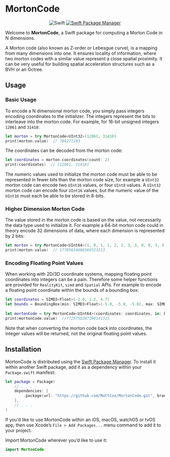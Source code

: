 # MortonCode

<p align="center">
    <img src="https://img.shields.io/badge/Swift-orange.svg" alt="Swift" />
    <a href="https://swift.org/package-manager">
        <img src="https://img.shields.io/badge/swiftpm-compatible-brightgreen.svg?style=flat" alt="Swift Package Manager" />
    </a>
</p>

Welcome to **MortonCode**, a Swift package for computing a Morton Code in N dimensions.

A Morton code (also known as Z-order or Lebesgue curve), is a mapping from many dimensions into one. It ensures locality of information, where two morton codes with a similar value represent a close spatial proximity. It can be very useful for building spatial acceleration structures such as a BVH or an Octree.

## Usage

### Basic Usage
To encode a N dimensional morton code, you simply pass integers encoding coordinates to the initializer. The integers represent the bits to interleave into the morton code. For example, for 16-bit unsigned integers `12061` and `31418`:

```swift
let morton = try MortonCode<UInt32>(12061, 31418)
print(morton.value)  // 786271193
```

The coordinates can be decoded from the morton code:
```swift
let coordinates = morton.coordinates(count: 2)
print(coordinates)  // [12061, 31418]
```

The numeric values used to initialize the morton code must be able to be represented in fewer bits than the morton code size, for example a `UInt32` morton code can encode two `UInt16` values, or four `UInt8` values. A `UInt32` morton code can encode four `UInt16` values, but the numeric value of the `UInt16` must each be able to be stored in 8-bits.

### Higher Dimension Morton Code
The value stored in the morton code is based on the value, not necessarily the data type used to initialize it. For example a 64-bit morton code could in theory encode 32 dimensions of data, where each dimension is represented by 2 bits:

```swift
let morton = try MortonCode<UInt64>(1, 0, 1, 1, 2, 2, 3, 3, 0, 0, 3, 3, 0, 1, 1, 0, 2, 3, 3, 0, 3, 2, 0, 2, 3, 1, 2, 1, 2, 2, 3, 3)
print(morton.value)  // 17705634688369323213
```

### Encoding Floating Point Values
When working with 2D/3D coordinate systems, mapping floating point coordinates into integers can be a pain. Therefore some helper functions are provided for `RealityKit`, `simd` and `Spatial` APIs. For example to encode a floating point coordinate within the bounds of a bounding box:

```swift
let coordinates = SIMD3<Float>(-2.0, 1.2, 4.7)
let bounds = BoundingBox(min: SIMD3<Float>(-5.0, -5.0, -5.0), max: SIMD3<Float>(5.0, 5.0, 5.0))
	
let mortonCode = try MortonCode<UInt64>(coordinates: coordinates, in: bounds)
print(mortonCode.value)  //7725758287100141315
```

Note that when converting the morton code back into coordinates, the integer values will be returned, not the original floating point values.

## Installation

MortonCode is distributed using the [Swift Package Manager](https://swift.org/package-manager). To install it within another Swift package, add it as a dependency within your `Package.swift` manifest:

```swift
let package = Package(
    // . . .
    dependencies: [
        .package(url: "https://github.com/MattCox/MortonCode.git", branch: "main")
    ],
    // . . .
)
```

If you’d like to use MortonCode within an iOS, macOS, watchOS or tvOS app, then use Xcode’s `File > Add Packages...` menu command to add it to your project.

Import MortonCode wherever you’d like to use it:
```swift
import MortonCode
```
